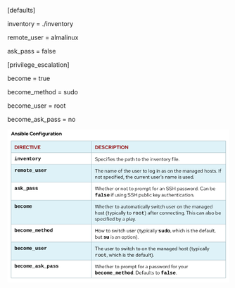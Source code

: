 [defaults]

inventory = ./inventory

remote_user = almalinux

ask_pass = false



[privilege_escalation]

become = true

become_method = sudo

become_user = root

become_ask_pass = no



![Explanation](<Screenshot from 2024-01-09 02-31-05.png>)